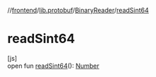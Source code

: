 //[frontend](../../../index.md)/[lib.protobuf](../index.md)/[BinaryReader](index.md)/[readSint64](read-sint64.md)

# readSint64

[js]\
open fun [readSint64](read-sint64.md)(): [Number](https://kotlinlang.org/api/latest/jvm/stdlib/kotlin/-number/index.html)
